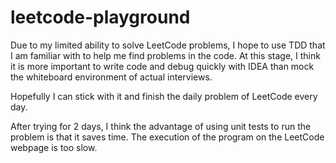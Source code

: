 # leetcode-playground

Due to my limited ability to solve LeetCode problems, I hope to use TDD that I am familiar with to help me find problems
in the code. At this stage, I think it is more important to write code and debug quickly with IDEA than mock the
whiteboard environment of actual interviews.

Hopefully I can stick with it and finish the daily problem of LeetCode every day.

After trying for 2 days, I think the advantage of using unit tests to run the problem is that it saves time. The
execution of the program on the LeetCode webpage is too slow.
